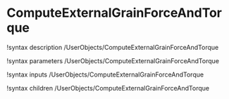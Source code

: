 <!-- MOOSE Documentation Stub: Remove this when content is added. -->

# ComputeExternalGrainForceAndTorque

!syntax description /UserObjects/ComputeExternalGrainForceAndTorque

!syntax parameters /UserObjects/ComputeExternalGrainForceAndTorque

!syntax inputs /UserObjects/ComputeExternalGrainForceAndTorque

!syntax children /UserObjects/ComputeExternalGrainForceAndTorque
